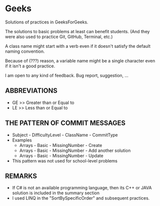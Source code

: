 # Geeks
Solutions of practices in GeeksForGeeks.

The solutions to basic problems at least can benefit students. 
  (And they were also used to practice Git, GitHub, Terminal, etc.) 

A class name might start with a verb even if it doesn't satisfy the default naming convention. 

Because of (???) reason, a variable name might be a single character even if it isn't a good practice.  

I am open to any kind of feedback. Bug report, suggestion, ...

## ABBREVIATIONS
* GE >> Greater than or Equal to
* LE >> Less than or Equal to
 
## THE PATTERN OF COMMIT MESSAGES
* Subject - DifficultyLevel - ClassName - CommitType
* Examples
  * Arrays - Basic - MissingNumber - Create
  * Arrays - Basic - MissingNumber - Add another solution
  * Arrays - Basic - MissingNumber - Update
* This pattern was not used for school-level problems
 
## REMARKS
* If C# is not an available programming language, then its C++ or JAVA solution is included in the summary section
* I used LINQ in the "SortBySpecificOrder" and subsequent practices. 
